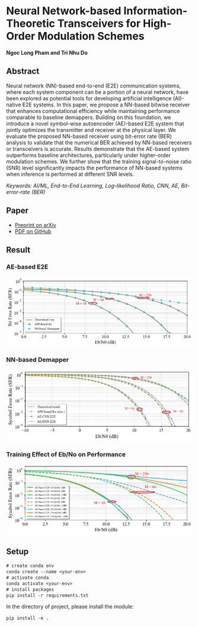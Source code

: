 # Neural Network-based Information-Theoretic Transceivers for High-Order Modulation Schemes
**Ngoc Long Pham and Tri Nhu Do**

## Abstract

Neural network (NN)-based end-to-end (E2E) communication systems, where each system component can be a portion of a neural network, have been explored as potential tools for developing artificial intelligence (AI)-native E2E systems. In this paper, we propose a NN-based bitwise receiver that enhances computational efficiency while maintaining performance comparable to baseline demappers. Building on this foundation, we introduce a novel symbol-wise autoencoder (AE)-based E2E system that jointly optimizes the transmitter and receiver at the physical layer. We evaluate the proposed NN-based receiver using bit-error rate (BER) analysis to validate that the numerical BER achieved by NN-based receivers or transceivers is accurate. Results demonstrate that the AE-based system outperforms baseline architectures, particularly under higher-order modulation schemes. We further show that the training signal-to-noise ratio (SNR) level significantly impacts the performance of NN-based systems when inference is performed at different SNR levels.

_Keywords: AI/ML, End-to-End Learning, Log-likelihood Ratio, CNN, AE, Bit-error-rate (BER)_

## Paper
- [Preprint on arXiv](https://arxiv.org/abs/2506.00368)
- [PDF on GitHub](./manuscript_v1.pdf)

## Result
### AE-based E2E
![AE-based E2E](https://github.com/tnd-lab/Neural-Network-based-Information-Theoretic-Transceivers/blob/main/images/fig1.png   "AE-based E2E")
### NN-based Demapper
![NN-based Demapper](https://github.com/tnd-lab/Neural-Network-based-Information-Theoretic-Transceivers/blob/main/images/fig2.png    "NN-based Demapper")
### Training Effect of Eb/No on Performance
![Training Effect of Eb/No on Performance](https://github.com/tnd-lab/Neural-Network-based-Information-Theoretic-Transceivers/blob/main/images/fig3.png   "Training Effect of Eb/No on Performance")

##  Setup
```
# create conda env
conda create --name <your-env>
# activate conda
conda activate <your-env>
# install packages
pip install -r requirements.txt
```
In the directory of project, please install the module:
```
pip install -e .
```
